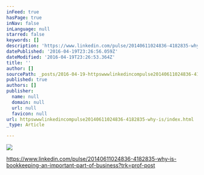 ```yaml
---
inFeed: true
hasPage: true
inNav: false
inLanguage: null
starred: false
keywords: []
description: 'https://www.linkedin.com/pulse/20140611024836-4182835-why-is-bookkeeping-an-important-part-of-business?trk=prof-post'
datePublished: '2016-04-19T23:26:56.059Z'
dateModified: '2016-04-19T23:26:53.364Z'
title: ''
author: []
sourcePath: _posts/2016-04-19-httpswwwlinkedincompulse20140611024836-4182835-why-is.md
published: true
authors: []
publisher:
  name: null
  domain: null
  url: null
  favicon: null
url: httpswwwlinkedincompulse20140611024836-4182835-why-is/index.html
_type: Article

---
```

![](https://the-grid-user-content.s3-us-west-2.amazonaws.com/a6164fe2-706d-48db-b8fb-4186eb4af42e.jpg)

https://www.linkedin.com/pulse/20140611024836-4182835-why-is-bookkeeping-an-important-part-of-business?trk=prof-post